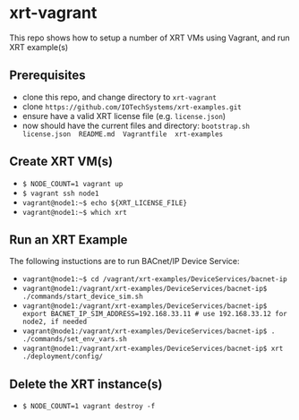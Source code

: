 # xrt-vagrant
This repo shows how to setup a number of XRT VMs using Vagrant, and run XRT example(s)

## Prerequisites
- clone this repo, and change directory to `xrt-vagrant`
- clone `https://github.com/IOTechSystems/xrt-examples.git`
- ensure have a valid XRT license file (e.g. `license.json`)
- now should have the current files and directory: `bootstrap.sh  license.json  README.md  Vagrantfile  xrt-examples`

## Create XRT VM(s)
- `$ NODE_COUNT=1 vagrant up`
- `$ vagrant ssh node1`
- `vagrant@node1:~$ echo ${XRT_LICENSE_FILE}`
- `vagrant@node1:~$ which xrt`

## Run an XRT Example
The following instuctions are to run BACnet/IP Device Service:
- `vagrant@node1:~$ cd /vagrant/xrt-examples/DeviceServices/bacnet-ip`
- `vagrant@node1:/vagrant/xrt-examples/DeviceServices/bacnet-ip$ ./commands/start_device_sim.sh`
- `vagrant@node1:/vagrant/xrt-examples/DeviceServices/bacnet-ip$ export BACNET_IP_SIM_ADDRESS=192.168.33.11 # use 192.168.33.12 for node2, if needed`
- `vagrant@node1:/vagrant/xrt-examples/DeviceServices/bacnet-ip$ . ./commands/set_env_vars.sh`
- `vagrant@node1:/vagrant/xrt-examples/DeviceServices/bacnet-ip$ xrt ./deployment/config/`

## Delete the XRT instance(s)
- `$ NODE_COUNT=1 vagrant destroy -f`
